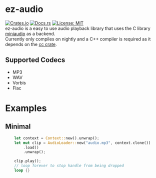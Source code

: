 # ez-audio
[![Crates.io](https://img.shields.io/crates/v/ez_audio.svg)](https://crates.io/crates/ez_audio)
[![Docs.rs](https://docs.rs/ez_audio/badge.svg)](https://docs.rs/ez_audio)
[![License: MIT](https://img.shields.io/badge/License-MIT-yellow.svg)](https://opensource.org/licenses/MIT)  
ez-audio is a easy to use audio playback library that uses the C library [miniaudio](https://github.com/mackron/miniaudio) as a backend.  
Currently only compiles on nightly and a C++ compiler is required as it depends on the [cc crate](https://crates.io/crates/cc).

## Supported Codecs
- MP3  
- WAV  
- Vorbis  
- Flac  


# Examples
## Minimal
```rust
    let context = Context::new().unwrap();
    let mut clip = AudioLoader::new("audio.mp3", context.clone())
        .load()
        .unwrap();

    clip.play();
    // loop forever to stop handle from being dropped
    loop {}
```

